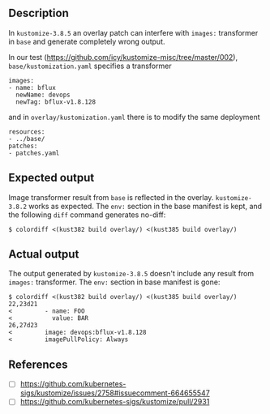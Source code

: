 ## Description

In `kustomize-3.8.5` an overlay patch can interfere with `images:`
transformer in `base` and generate completely wrong output.

In our test (https://github.com/icy/kustomize-misc/tree/master/002),
`base/kustomization.yaml` specifies a transformer

```
images:
- name: bflux
  newName: devops
  newTag: bflux-v1.8.128
```

and in `overlay/kustomization.yaml` there is to modify the same deployment

```
resources:
- ../base/
patches:
- patches.yaml
```

## Expected output

Image transformer result from `base` is reflected in the overlay.
`kustomize-3.8.2` works as expected. The `env:` section in the
base manifest is kept, and the following `diff` command generates no-diff:

```
$ colordiff <(kust382 build overlay/) <(kust385 build overlay/)
```

## Actual output

The output generated by `kustomize-3.8.5` doesn't include any result
from `images:` transformer. The `env:` section in base manifest
is gone:


```
$ colordiff <(kust382 build overlay/) <(kust385 build overlay/)
22,23d21
<         - name: FOO
<           value: BAR
26,27d23
<         image: devops:bflux-v1.8.128
<         imagePullPolicy: Always
```

## References

- [ ] https://github.com/kubernetes-sigs/kustomize/issues/2758#issuecomment-664655547
- [ ] https://github.com/kubernetes-sigs/kustomize/pull/2931
